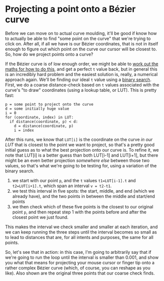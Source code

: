 # Projecting a point onto a Bézier curve

Before we can move on to actual curve moulding, it'll be good if know how to actually be able to find "some point on the curve" that we're trying to click on. After all, if all we have is our Bézier coordinates, that is not in itself enough to figure out which point on the curve our cursor will be closest to. So, how do we project points onto a curve?

If the Bézier curve is of low enough order, we might be able to [work out the maths for how to do this](https://web.archive.org/web/20140713004709/http://jazzros.blogspot.com/2011/03/projecting-point-on-bezier-curve.html), and get a perfect `t` value back, but in general this is an incredibly hard problem and the easiest solution is, really, a numerical approach again. We'll be finding our ideal `t` value using a [binary search](https://en.wikipedia.org/wiki/Binary_search_algorithm). First, we do a coarse distance-check based on `t` values associated with the curve's "to draw" coordinates (using a lookup table, or LUT). This is pretty fast:

```
p = some point to project onto the curve
d = some initially huge value
i = 0
for (coordinate, index) in LUT:
  if distance(coordinate, p) < d:
    d = distance(coordinate, p)
    i = index
```

After this runs, we know that `LUT[i]` is the coordinate on the curve _in our LUT_ that is closest to the point we want to project, so that's a pretty good initial guess as to what the best projection onto our curve is. To refine it, we note that LUT[i] is a better guess than both LUT[i-1] and LUT[i+1], but there might be an even better projection _somewhere else_ between those two  values, so that's what we're going to be testing for, using a variation of the binary search.

1. we start with our point `p`, and the `t` values `t1=LUT[i-1].t` and `t2=LUT[i+1].t`, which span an interval `v = t2-t1`.
2. we test this interval in five spots: the start, middle, and end (which we already have), and the two points in between the middle and start/end points
3. we then check which of these five points is the closest to our original point `p`, and then repeat step 1 with the points before and after the closest point we just found.

This makes the interval we check smaller and smaller at each iteration, and we can keep running the three steps until the interval becomes so small as to lead to distances that are, for all intents and purposes, the same for all points.

So, let's see that in action: in this case, I'm going to arbitrarily say that if we're going to run the loop until the interval is smaller than 0.001, and show you what that means for projecting your mouse cursor or finger tip onto a rather complex Bézier curve (which, of course, you can reshape as you like). Also shown are the original three points that our coarse check finds.

<graphics-element title="Projecting a point onto a Bézier curve" width="320" height="320" src="./project.js"></graphics-element>
